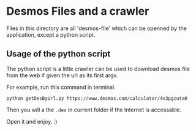 # Desmos Files and a crawler

Files in this directory are all 'desmos-file' which can be openned by the application, except a python script.

## Usage of the python script

The python script is a little crawler can be used to download desmos file from the web if given the url as its first argv.

For example, run this command in terminal.

```
python getDesByUrl.py https://www.desmos.com/calculator/4v3pgcuta0
```

Then you will a the  `.des` in current folder if the Internet is accessable.

Open it and enjoy. :)
